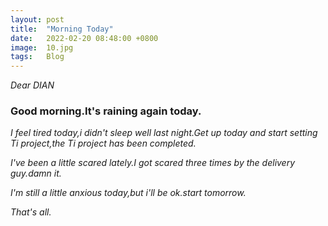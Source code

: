 ```yaml
---
layout: post
title:  "Morning Today"
date:   2022-02-20 08:48:00 +0800
image:  10.jpg
tags:   Blog
---
```


_Dear DIAN_  

### Good morning.It's raining again today.  

_I feel tired today,i didn't sleep well last night.Get up today and start setting Ti project,the Ti project has been completed._  

_I've been a little scared lately.I got scared three times by the delivery guy.damn it._  

_I'm still a little anxious today,but i'll be ok.start tomorrow._  

_That's all._